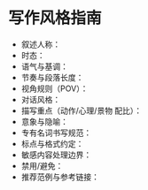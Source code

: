 # 写作风格指南

- 叙述人称：
- 时态：
- 语气与基调：
- 节奏与段落长度：
- 视角规则（POV）：
- 对话风格：
- 描写重点（动作/心理/景物 配比）：
- 意象与隐喻：
- 专有名词书写规范：
- 标点与格式约定：
- 敏感内容处理边界：
- 禁用/避免：
- 推荐范例与参考链接：

